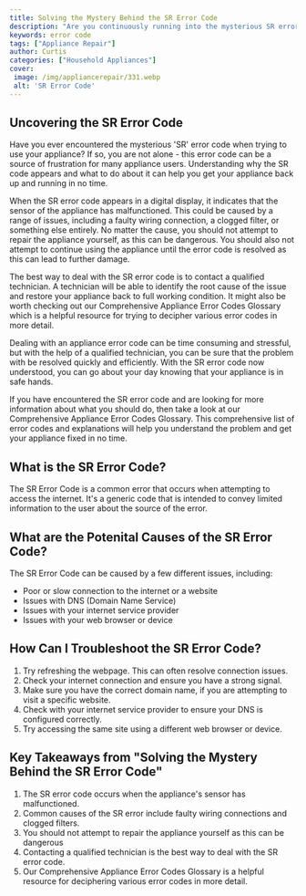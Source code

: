 ```yaml
---
title: Solving the Mystery Behind the SR Error Code
description: "Are you continuously running into the mysterious SR error code Discover the cause and remedy with our blog post that takes a deep dive into this perplexing issue"
keywords: error code
tags: ["Appliance Repair"]
author: Curtis
categories: ["Household Appliances"]
cover: 
 image: /img/appliancerepair/331.webp
 alt: 'SR Error Code'
---
```

## Uncovering the SR Error Code

Have you ever encountered the mysterious 'SR' error code when trying to use your appliance? If so, you are not alone - this error code can be a source of frustration for many appliance users. Understanding why the SR code appears and what to do about it can help you get your appliance back up and running in no time.

When the SR error code appears in a digital display, it indicates that the sensor of the appliance has malfunctioned. This could be caused by a range of issues, including a faulty wiring connection, a clogged filter, or something else entirely. No matter the cause, you should not attempt to repair the appliance yourself, as this can be dangerous. You should also not attempt to continue using the appliance until the error code is resolved as this can lead to further damage.

The best way to deal with the SR error code is to contact a qualified technician. A technician will be able to identify the root cause of the issue and restore your appliance back to full working condition. It might also be worth checking out our Comprehensive Appliance Error Codes Glossary which is a helpful resource for trying to decipher various error codes in more detail. 

Dealing with an appliance error code can be time consuming and stressful, but with the help of a qualified technician, you can be sure that the problem with be resolved quickly and efficiently. With the SR error code now understood, you can go about your day knowing that your appliance is in safe hands.

If you have encountered the SR error code and are looking for more information about what you should do, then take a look at our Comprehensive Appliance Error Codes Glossary. This comprehensive list of error codes and explanations will help you understand the problem and get your appliance fixed in no time.

## What is the SR Error Code?
The SR Error Code is a common error that occurs when attempting to access the internet. It's a generic code that is intended to convey limited information to the user about the source of the error.

## What are the Potenital Causes of the SR Error Code?
The SR Error Code can be caused by a few different issues, including:
* Poor or slow connection to the internet or a website
* Issues with DNS (Domain Name Service)
* Issues with your internet service provider
* Issues with your web browser or device

## How Can I Troubleshoot the SR Error Code?
1. Try refreshing the webpage. This can often resolve connection issues.
2. Check your internet connection and ensure you have a strong signal.
3. Make sure you have the correct domain name, if you are attempting to visit a specific website.
4. Check with your internet service provider to ensure your DNS is configured correctly.
5. Try accessing the same site using a different web browser or device.

## Key Takeaways from "Solving the Mystery Behind the SR Error Code" 
1. The SR error code occurs when the appliance's sensor has malfunctioned. 
2. Common causes of the SR error include faulty wiring connections and clogged filters.
3. You should not attempt to repair the appliance yourself as this can be dangerous
4. Contacting a qualified technician is the best way to deal with the SR error code.
5. Our Comprehensive Appliance Error Codes Glossary is a helpful resource for deciphering various error codes in more detail.
